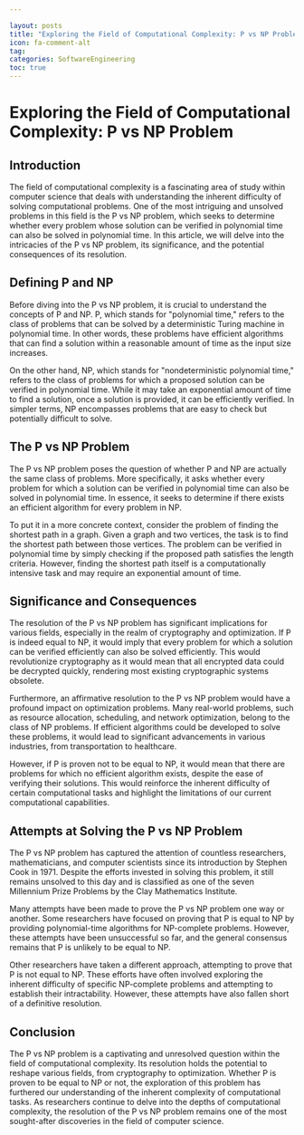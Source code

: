 ```yaml
---

layout: posts
title: "Exploring the Field of Computational Complexity: P vs NP Problem"
icon: fa-comment-alt
tag:      
categories: SoftwareEngineering
toc: true
---
```




# Exploring the Field of Computational Complexity: P vs NP Problem

## Introduction

The field of computational complexity is a fascinating area of study within computer science that deals with understanding the inherent difficulty of solving computational problems. One of the most intriguing and unsolved problems in this field is the P vs NP problem, which seeks to determine whether every problem whose solution can be verified in polynomial time can also be solved in polynomial time. In this article, we will delve into the intricacies of the P vs NP problem, its significance, and the potential consequences of its resolution.

## Defining P and NP

Before diving into the P vs NP problem, it is crucial to understand the concepts of P and NP. P, which stands for "polynomial time," refers to the class of problems that can be solved by a deterministic Turing machine in polynomial time. In other words, these problems have efficient algorithms that can find a solution within a reasonable amount of time as the input size increases.

On the other hand, NP, which stands for "nondeterministic polynomial time," refers to the class of problems for which a proposed solution can be verified in polynomial time. While it may take an exponential amount of time to find a solution, once a solution is provided, it can be efficiently verified. In simpler terms, NP encompasses problems that are easy to check but potentially difficult to solve.

## The P vs NP Problem

The P vs NP problem poses the question of whether P and NP are actually the same class of problems. More specifically, it asks whether every problem for which a solution can be verified in polynomial time can also be solved in polynomial time. In essence, it seeks to determine if there exists an efficient algorithm for every problem in NP.

To put it in a more concrete context, consider the problem of finding the shortest path in a graph. Given a graph and two vertices, the task is to find the shortest path between those vertices. The problem can be verified in polynomial time by simply checking if the proposed path satisfies the length criteria. However, finding the shortest path itself is a computationally intensive task and may require an exponential amount of time.

## Significance and Consequences

The resolution of the P vs NP problem has significant implications for various fields, especially in the realm of cryptography and optimization. If P is indeed equal to NP, it would imply that every problem for which a solution can be verified efficiently can also be solved efficiently. This would revolutionize cryptography as it would mean that all encrypted data could be decrypted quickly, rendering most existing cryptographic systems obsolete.

Furthermore, an affirmative resolution to the P vs NP problem would have a profound impact on optimization problems. Many real-world problems, such as resource allocation, scheduling, and network optimization, belong to the class of NP problems. If efficient algorithms could be developed to solve these problems, it would lead to significant advancements in various industries, from transportation to healthcare.

However, if P is proven not to be equal to NP, it would mean that there are problems for which no efficient algorithm exists, despite the ease of verifying their solutions. This would reinforce the inherent difficulty of certain computational tasks and highlight the limitations of our current computational capabilities.

## Attempts at Solving the P vs NP Problem

The P vs NP problem has captured the attention of countless researchers, mathematicians, and computer scientists since its introduction by Stephen Cook in 1971. Despite the efforts invested in solving this problem, it still remains unsolved to this day and is classified as one of the seven Millennium Prize Problems by the Clay Mathematics Institute.

Many attempts have been made to prove the P vs NP problem one way or another. Some researchers have focused on proving that P is equal to NP by providing polynomial-time algorithms for NP-complete problems. However, these attempts have been unsuccessful so far, and the general consensus remains that P is unlikely to be equal to NP.

Other researchers have taken a different approach, attempting to prove that P is not equal to NP. These efforts have often involved exploring the inherent difficulty of specific NP-complete problems and attempting to establish their intractability. However, these attempts have also fallen short of a definitive resolution.

## Conclusion

The P vs NP problem is a captivating and unresolved question within the field of computational complexity. Its resolution holds the potential to reshape various fields, from cryptography to optimization. Whether P is proven to be equal to NP or not, the exploration of this problem has furthered our understanding of the inherent complexity of computational tasks. As researchers continue to delve into the depths of computational complexity, the resolution of the P vs NP problem remains one of the most sought-after discoveries in the field of computer science.